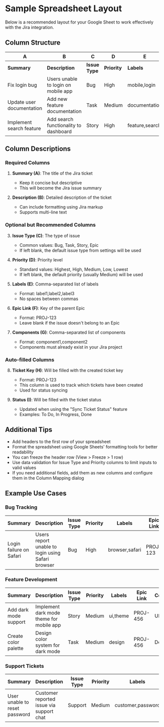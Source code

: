 # Sample Spreadsheet Layout

Below is a recommended layout for your Google Sheet to work effectively with the Jira integration.

## Column Structure

| A | B | C | D | E | F | G | H | I |
|---|---|---|---|---|---|---|---|---|
| **Summary** | **Description** | **Issue Type** | **Priority** | **Labels** | **Epic Link** | **Components** | **Ticket Key** | **Status** |
| Fix login bug | Users unable to login on mobile app | Bug | High | mobile,login | PROJ-123 | Authentication | *auto-filled* | *auto-filled* |
| Update user documentation | Add new feature documentation | Task | Medium | documentation | PROJ-124 | Documentation |  |  |
| Implement search feature | Add search functionality to dashboard | Story | High | feature,search |  | Frontend,API |  |  |

## Column Descriptions

### Required Columns

1. **Summary (A)**: The title of the Jira ticket
   - Keep it concise but descriptive
   - This will become the Jira issue summary

2. **Description (B)**: Detailed description of the ticket
   - Can include formatting using Jira markup
   - Supports multi-line text

### Optional but Recommended Columns

3. **Issue Type (C)**: The type of issue
   - Common values: Bug, Task, Story, Epic
   - If left blank, the default issue type from settings will be used

4. **Priority (D)**: Priority level
   - Standard values: Highest, High, Medium, Low, Lowest
   - If left blank, the default priority (usually Medium) will be used

5. **Labels (E)**: Comma-separated list of labels
   - Format: label1,label2,label3
   - No spaces between commas

6. **Epic Link (F)**: Key of the parent Epic
   - Format: PROJ-123
   - Leave blank if the issue doesn't belong to an Epic

7. **Components (G)**: Comma-separated list of components
   - Format: component1,component2
   - Components must already exist in your Jira project

### Auto-filled Columns

8. **Ticket Key (H)**: Will be filled with the created ticket key
   - Format: PROJ-123
   - This column is used to track which tickets have been created
   - Used for status syncing

9. **Status (I)**: Will be filled with the ticket status
   - Updated when using the "Sync Ticket Status" feature
   - Examples: To Do, In Progress, Done

## Additional Tips

- Add headers to the first row of your spreadsheet
- Format the spreadsheet using Google Sheets' formatting tools for better readability
- You can freeze the header row (View > Freeze > 1 row)
- Use data validation for Issue Type and Priority columns to limit inputs to valid values
- If you need additional fields, add them as new columns and configure them in the Column Mapping dialog

## Example Use Cases

### Bug Tracking

| Summary | Description | Issue Type | Priority | Labels | Epic Link | Components | Ticket Key | Status |
|---|---|---|---|---|---|---|---|---|
| Login failure on Safari | Users report unable to login using Safari browser | Bug | High | browser,safari | PROJ-123 | Authentication |  |  |

### Feature Development

| Summary | Description | Issue Type | Priority | Labels | Epic Link | Components | Ticket Key | Status |
|---|---|---|---|---|---|---|---|---|
| Add dark mode support | Implement dark mode theme for mobile app | Story | Medium | ui,theme | PROJ-456 | UI |  |  |
| Create color palette | Design color system for dark mode | Task | Medium | design | PROJ-456 | Design |  |  |

### Support Tickets

| Summary | Description | Issue Type | Priority | Labels | Epic Link | Components | Ticket Key | Status |
|---|---|---|---|---|---|---|---|---|
| User unable to reset password | Customer reported issue via support chat | Support | Medium | customer,password |  | Authentication |  |  | 